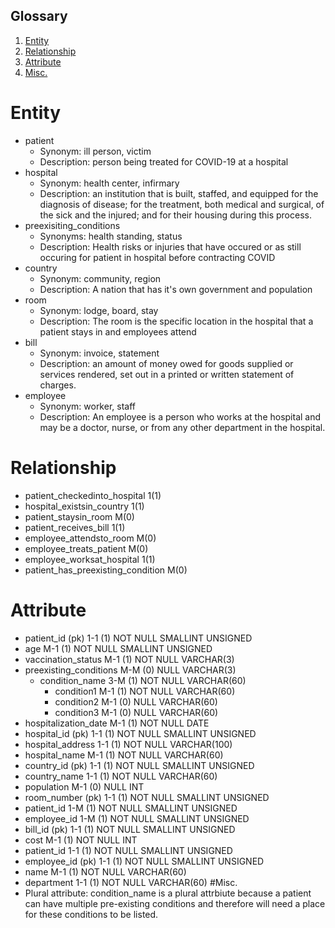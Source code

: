 ## Glossary
1. [Entity](#Entity)
1. [Relationship](#Relationship)
1. [Attribute](#Attribute)
2. [Misc.](#Misc.)
# Entity
- patient
  - Synonym: ill person, victim
  - Description: person being treated for COVID-19 at a hospital
- hospital
  - Synonym: health center, infirmary
  - Description: an institution that is built, staffed, and equipped for the diagnosis of disease; for the treatment, both medical and surgical, of the sick and the injured; and for their housing during this process.
- preexisiting_conditions
  - Synonyms: health standing, status
  - Description: Health risks or injuries that have occured or as still occuring for patient in hospital before contracting COVID
- country
  - Synonym: community, region
  - Description: A nation that has it's own government and population
- room
  - Synonym: lodge, board, stay
  - Description: The room is the specific location in the hospital that a patient stays in and employees attend 
- bill
  - Synonym: invoice, statement
  - Description: an amount of money owed for goods supplied or services rendered, set out in a printed or written statement of charges.
- employee
  - Synonym: worker, staff
  - Description: An employee is a person who works at the hospital and may be a doctor, nurse, or from any other department in the hospital.
# Relationship
- patient_checkedinto_hospital 1(1)
- hospital_existsin_country 1(1)
- patient_staysin_room M(0)
- patient_receives_bill 1(1)
- employee_attendsto_room M(0) 
- employee_treats_patient M(0)
- employee_worksat_hospital 1(1)
- patient_has_preexisting_condition M(0)
# Attribute
- patient_id (pk) 1-1 (1) NOT NULL SMALLINT UNSIGNED
- age M-1 (1) NOT NULL SMALLINT UNSIGNED
- vaccination_status M-1 (1) NOT NULL VARCHAR(3)
- preexisting_conditions M-M (0) NULL VARCHAR(3)
  - condition_name 3-M (1) NOT NULL VARCHAR(60)
     - condition1 M-1 (1) NOT NULL VARCHAR(60)
     - condition2 M-1 (0) NULL VARCHAR(60)
     - condition3 M-1 (0) NULL VARCHAR(60)
- hospitalization_date M-1 (1) NOT NULL DATE
- hospital_id (pk) 1-1 (1) NOT NULL SMALLINT UNSIGNED
- hospital_address 1-1 (1) NOT NULL VARCHAR(100)
- hospital_name M-1 (1) NOT NULL VARCHAR(60)
- country_id (pk) 1-1 (1) NOT NULL SMALLINT UNSIGNED
- country_name 1-1 (1) NOT NULL VARCHAR(60)
- population M-1 (0) NULL INT
- room_number (pk) 1-1 (1) NOT NULL SMALLINT UNSIGNED
- patient_id 1-M (1) NOT NULL SMALLINT UNSIGNED
- employee_id 1-M (1) NOT NULL SMALLINT UNSIGNED
- bill_id (pk) 1-1 (1) NOT NULL SMALLINT UNSIGNED
- cost M-1 (1) NOT NULL INT
- patient_id 1-1 (1) NOT NULL SMALLINT UNSIGNED
- employee_id (pk) 1-1 (1) NOT NULL SMALLINT UNSIGNED
- name M-1 (1) NOT NULL VARCHAR(60)
- department 1-1 (1) NOT NULL VARCHAR(60)
#Misc.
- Plural attribute: condition_name is a plural attrbiute because a patient can have multiple pre-existing conditions and therefore will need a place for these conditions to be listed.
